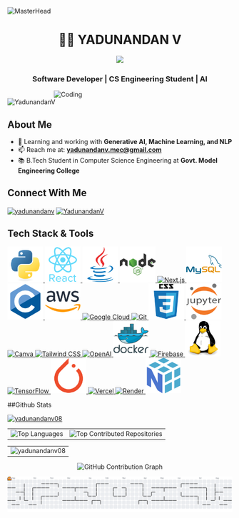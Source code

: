  ![MasterHead](https://pin.it/718Qyhl6w)
# <div align="center">👨‍💻 YADUNANDAN V</div>

<div align="center">
  <img src="https://readme-typing-svg.herokuapp.com?size=32&duration=2000&pause=1000&color=00C896&center=true&vCenter=true&width=800&height=80&lines=🚀+Welcome+to+my+Profile!;💻+Passionate+Developer;🔍+AI+%26+ML+Enthusiast;⚡+Problem+Solver" />
</div>

<div align="center">
  <h3>Software Developer | CS Engineering Student | AI</h3>
</div>

<img align="right" alt="Coding" width="400" src="https://mir-s3-cdn-cf.behance.net/project_modules/disp/2bbac9108010869.5f9d3c7bae636.gif">

<p align="left"> <img src="https://komarev.com/ghpvc/?username=YadunandanV&label=Profile%20views&color=0e75b6&style=flat" alt="YadunandanV" /> </p>

## About Me
- 🌱 Learning and working with **Generative AI, Machine Learning, and NLP**
- 📫 Reach me at: **yadunandanv.mec@gmail.com**
- 📚 B.Tech Student in Computer Science Engineering at **Govt. Model Engineering College**

## Connect With Me
<p align="left">
  <a href="https://linkedin.com/in/yadunandanv" target="blank"><img align="center" src="https://raw.githubusercontent.com/rahuldkjain/github-profile-readme-generator/master/src/images/icons/Social/linked-in-alt.svg" alt="yadunandanv" height="30" width="40" /></a>
  <a href="https://github.com/YadunandanV" target="blank"><img align="center" src="https://raw.githubusercontent.com/rahuldkjain/github-profile-readme-generator/master/src/images/icons/Social/github.svg" alt="YadunandanV" height="30" width="40" /></a>
</p>

## Tech Stack & Tools

<p align="left">
  <a href="https://www.python.org" target="_blank" rel="noreferrer">
    <img src="https://raw.githubusercontent.com/devicons/devicon/master/icons/python/python-original.svg" alt="Python" width="80" height="80"/>
  </a>
  <a href="https://reactjs.org/" target="_blank" rel="noreferrer">
    <img src="https://raw.githubusercontent.com/devicons/devicon/master/icons/react/react-original-wordmark.svg" alt="React" width="80" height="80"/>
  </a>
  <a href="https://www.java.com" target="_blank" rel="noreferrer">
    <img src="https://raw.githubusercontent.com/devicons/devicon/master/icons/java/java-original.svg" alt="Java" width="80" height="80"/>
  </a>
  <a href="https://nodejs.org" target="_blank" rel="noreferrer">
    <img src="https://raw.githubusercontent.com/devicons/devicon/master/icons/nodejs/nodejs-original-wordmark.svg" alt="Node.js" width="80" height="80"/>
  </a>
  <a href="https://nextjs.org/" target="_blank" rel="noreferrer">
    <img src="https://img.icons8.com/fluent-systems-filled/200/FFFFFF/nextjs.png" alt="Next.js" width="80" height="80"/>
  </a>
  <a href="https://www.mysql.com/" target="_blank" rel="noreferrer">
    <img src="https://raw.githubusercontent.com/devicons/devicon/master/icons/mysql/mysql-original-wordmark.svg" alt="MySQL" width="80" height="80"/>
  </a>
  <a href="https://en.wikipedia.org/wiki/C_(programming_language)" target="_blank" rel="noreferrer">
    <img src="https://raw.githubusercontent.com/devicons/devicon/master/icons/c/c-original.svg" alt="C" width="80" height="80"/>
  </a>
  <a href="https://aws.amazon.com/" target="_blank" rel="noreferrer">
    <img src="https://github.com/devicons/devicon/blob/master/icons/amazonwebservices/amazonwebservices-original-wordmark.svg" alt="AWS" width="80" height="80"/>
  </a>
  <a href="https://cloud.google.com" target="_blank" rel="noreferrer">
    <img src="https://www.vectorlogo.zone/logos/google_cloud/google_cloud-icon.svg" alt="Google Cloud" width="80" height="80"/>
  </a>
  <a href="https://git-scm.com/" target="_blank" rel="noreferrer">
    <img src="https://www.vectorlogo.zone/logos/git-scm/git-scm-icon.svg" alt="Git" width="80" height="80"/>
  </a>
  <a href="https://www.w3schools.com/css/" target="_blank" rel="noreferrer">
    <img src="https://raw.githubusercontent.com/devicons/devicon/master/icons/css3/css3-original-wordmark.svg" alt="CSS" width="80" height="80"/>
  </a>
  <a href="https://jupyter.org/" target="_blank" rel="noreferrer">
    <img src="https://raw.githubusercontent.com/devicons/devicon/master/icons/jupyter/jupyter-original-wordmark.svg" alt="Jupyter Notebook" width="80" height="80"/>
  </a>
  <a href="https://www.canva.com/" target="_blank" rel="noreferrer">
    <img src="https://www.vectorlogo.zone/logos/canva/canva-icon.svg" alt="Canva" width="80" height="80"/>
  </a>
  <a href="https://tailwindcss.com/" target="_blank" rel="noreferrer">
    <img src="https://www.vectorlogo.zone/logos/tailwindcss/tailwindcss-icon.svg" alt="Tailwind CSS" width="80" height="80"/>
  </a>
  <a href="https://openai.com/" target="_blank" rel="noreferrer">
    <img src="https://static.vecteezy.com/system/resources/previews/022/227/364/non_2x/openai-chatgpt-logo-icon-free-png.png" alt="OpenAI" width="80" height="80"/>
  </a>
  <a href="https://www.docker.com/" target="_blank" rel="noreferrer">
    <img src="https://raw.githubusercontent.com/devicons/devicon/master/icons/docker/docker-original-wordmark.svg" alt="Docker" width="80" height="80"/>
  </a>
  <a href="https://firebase.google.com/" target="_blank" rel="noreferrer">
    <img src="https://www.vectorlogo.zone/logos/firebase/firebase-icon.svg" alt="Firebase" width="80" height="80"/>
  </a>
  <a href="https://www.linux.org/" target="_blank" rel="noreferrer">
    <img src="https://raw.githubusercontent.com/devicons/devicon/master/icons/linux/linux-original.svg" alt="Linux" width="80" height="80"/>
  </a>
  <a href="https://www.tensorflow.org" target="_blank" rel="noreferrer">
    <img src="https://www.vectorlogo.zone/logos/tensorflow/tensorflow-icon.svg" alt="TensorFlow" width="80" height="80"/>
  </a>
  <a href="https://pytorch.org/" target="_blank" rel="noreferrer">
    <img src="https://raw.githubusercontent.com/devicons/devicon/master/icons/pytorch/pytorch-original.svg" alt="PyTorch" width="80" height="80"/>
  </a>
  <a href="https://vercel.com/" target="_blank" rel="noreferrer">
    <img src="https://www.vectorlogo.zone/logos/vercel/vercel-icon.svg" alt="Vercel" width="80" height="80"/>
  </a>
  <a href="https://render.com/" target="_blank" rel="noreferrer">
    <img src="https://avatars.githubusercontent.com/u/36424661?s=200&v=4" alt="Render" width="80" height="80"/>
  </a>
  <a href="https://numpy.org/" target="_blank" rel="noreferrer">
    <img src="https://raw.githubusercontent.com/devicons/devicon/master/icons/numpy/numpy-original.svg" alt="NumPy" width="80" height="80"/>
  </a>
</p>


##Github Stats
<p align="left">  
  <a href="https://github.com/ryo-ma/github-profile-trophy">
    <img src="https://github-profile-trophy.vercel.app/?username=yadunandanv08&theme=tokyonight" alt="yadunandanv08" />
  </a>  
</p>


<table align="center">
  <tr>
    <td>
      <img src="https://github-readme-stats.vercel.app/api/top-langs?username=yadunandanv08&show_icons=true&locale=en&layout=compact&theme=tokyonight" alt="Top Languages" />
    </td>
    <td>
      <img src="https://github-contributor-stats.vercel.app/api?username=yadunandanv08&theme=tokyonight" alt="Top Contributed Repositories" />
    </td>
  </tr>
</table>


<table align="center">
  <tr>
    <td>
      <img src="https://github-readme-stats.vercel.app/api?username=yadunandanv08&show_icons=true&locale=en&theme=tokyonight" alt="yadunandanv08" />
    </td>
    
  </tr>
</table>



<p align="center">
  <img src="https://github-readme-activity-graph.vercel.app/graph?username=yadunandanv08&theme=github-dark&hide_border=true" alt="GitHub Contribution Graph" />
</p>


<div align="center">
  <!-- Pac-Man contribution graph -->
  <picture>
    <source media="(prefers-color-scheme: dark)" srcset="https://raw.githubusercontent.com/Yadunandanv08/Yadunandanv08/output/pacman-contribution-graph.svg" />
    <source media="(prefers-color-scheme: light)" srcset="https://raw.githubusercontent.com/Yadunandanv08/Yadunandanv08/output/pacman-contribution-graph.svg" />
    <img alt="Pac-Man contribution graph" src="https://raw.githubusercontent.com/Yadunandanv08/Yadunandanv08/output/pacman-contribution-graph.svg" />
  </picture>
</div>

